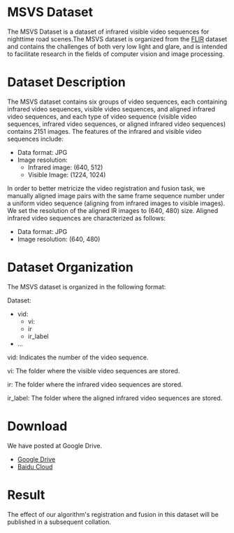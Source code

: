 # MSVS Dataset 
The MSVS Dataset is a dataset of infrared visible video sequences for nighttime road scenes.The MSVS dataset is organized from the [FLIR](https://www.flir.com/oem/adas/adas-dataset-form/) dataset and contains the challenges of both very low light and glare, and is intended to facilitate research in the fields of computer vision and image processing.

# Dataset Description
The MSVS dataset contains six groups of video sequences, each containing infrared video sequences, visible video sequences, and aligned infrared video sequences, and each type of video sequence (visible video sequences, infrared video sequences, or aligned infrared video sequences) contains 2151 images. The features of the infrared and visible video sequences include:
 + Data format: JPG
 + Image resolution:
   + Infrared image: (640, 512)
   + Visible Image: (1224, 1024)
     
In order to better metricize the video registration and fusion task, we manually aligned image pairs with the same frame sequence number under a uniform video sequence (aligning from infrared images to visible images). We set the resolution of the aligned IR images to (640, 480) size. Aligned infrared video sequences are characterized as follows:
 + Data format: JPG
 + Image resolution: (640, 480)
   
# Dataset Organization 
The MSVS dataset is organized in the following format:

Dataset:
  + vid:
    + vi:
    + ir
    + ir_label
  +  ...

vid: Indicates the number of the video sequence.

vi: The folder where the visible video sequences are stored.

ir: The folder where the infrared video sequences are stored.

ir_label: The folder where the aligned infrared video sequences are stored.

# Download
We have posted at Google Drive.
+ [Google Drive]([https://drive.google.com/drive/folders/1wJDRmsSmdtfOV5CsfhyfXFsR__nYilcl?usp=drive_link](https://drive.google.com/drive/folders/1wJDRmsSmdtfOV5CsfhyfXFsR__nYilcl?usp=drive_link))
+ [Baidu Cloud](https://pan.baidu.com/s/1hQOMRwfEbBV8WLELzhsFJQ?pwd=ms2l)

# Result
The effect of our algorithm's registration and fusion in this dataset will be published in a subsequent collation.

